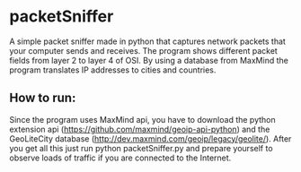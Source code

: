 # packetSniffer
A simple packet sniffer made in python that captures network packets that your computer sends and receives. The program shows different packet fields from layer 2 to layer 4 of OSI. By using a database from MaxMind the program translates IP addresses to cities and countries.

## How to run:

Since the program uses MaxMind api, you have to download the python extension api (https://github.com/maxmind/geoip-api-python) and the GeoLiteCity database (http://dev.maxmind.com/geoip/legacy/geolite/). After you get all this just run python packetSniffer.py and prepare yourself to observe loads of traffic if you are connected to the Internet.



